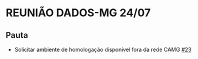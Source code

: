 # REUNIÃO DADOS-MG 24/07

## Pauta

- Solicitar ambiente de homologação disponível fora da rede CAMG [#23](https://github.com/dados-mg/issues/issues/23)

